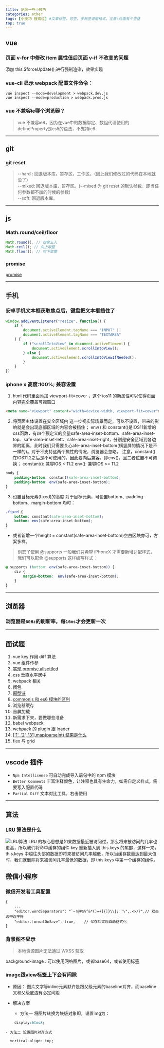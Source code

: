 ```yaml
---
title: 记录一些小技巧
categories: other
tags: [小技巧 搜索过] #文章标签，可空，多标签请用格式，注意:后面有个空格
top: true
---
```


## vue

### 页面 v-for 中修改 item 属性值后页面 v-if 不改变的问题

添加 this.$forceUpdate();进行强制渲染，效果实现

### vue-cli 显示 webpack 配置文件命令：

```
vue inspect --mode=development > webpack.dev.js
vue inspect --mode=production > webpack.prod.js
```

### vue 不兼容ie哪个浏览器？
> vue 不兼容ie8，因为在vue中的数据绑定、数组代理使用的defineProperty是es5的语法，不支持ie8

----------------------------------

## git

### git reset

> --hard : 回退版本库，暂存区，工作区。（因此我们修改过的代码在本地就没了）<br>
> --mixed: 回退版本库，暂存区。(--mixed 为 git reset 的默认参数，即当任何参数都不加的时候的参数)<br>
> --soft: 回退版本库。

----------------------------------

## js

### Math.round/ceil/floor

```javascript
Math.round(); // 四舍五入
Math.ceil(); // 向上取整
Math.floor(); // 向下取整
```

### promise

[promise](/2020/12/01/js-promise/)

----------------------------------

## 手机

### 安卓手机文本框获取焦点后，键盘把文本框挡住了

```js
window.addEventListener("resize", function() {
    if (
        document.activeElement.tagName === "INPUT" ||
        document.activeElement.tagName === "TEXTAREA"
    ) {
        if ("scrollIntoView" in document.activeElement) {
            document.activeElement.scrollIntoView();
        } else {
            document.activeElement.scrollIntoViewIfNeeded();
        }
    }
})
```

### iphone x 高度:100%; 兼容设置

1. html 代码里面添加 viewport-fit=cover ，这个 ios11 的新属性可以使得页面内容完全覆盖可视窗口
```html
<meta name="viewport" content="width=device-width, viewport-fit=cover">
```
2. 将页面主体设置在安全区域内
这一步视实际场景而定，可以不设置，带来的影响就是会出现底部区域的内容会被挡住；
env() 和 constant()是IOS11新增的css函数，有四个预定义的变量safe-area-inset-bottom、safe-area-inset-top、safe-area-inset-left、safe-area-inset-right，分别是安全区域到各边界的距离，此时我们只需要关心afe-area-inset-bottom(横竖屏的情况下是不一样的)。对于不支持这两个属性的情况，浏览器会忽略。
注意，constant()在IOS11.2之后是不可使用的，因此要向后兼容，即env()，且二者位置不可调换；
constant(): 兼容IOS < 11.2
env(): 兼容IOS >= 11.2
```css
body {
    padding-bottom: constant(safe-area-inset-bottom);
    padding-bottom: env(safe-area-inset-bottom);
}
```
3. 设置目标元素(fixed)的高度
对于目标元素，可设置bottom、padding-bottom、margin-bottom 均可：
```css
.fixed {
    bottom: constant(safe-area-inset-bottom);
    bottom: env(safe-area-inset-bottom);
}
```
- 或者新增一个height = constant(safe-area-inset-bottom)空白区块亦可，方案多样。

> 别忘了使用 @supports
一般我们只希望 iPhoneX 才需要新增适配样式，我们可以配合 @supports 这样编写样式：
```css
@ supports (bottom: env(safe-area-inset-bottom)) {
    div {
        margin-bottom:  env(safe-area-inset-bottom);
    }
}
```

----------------------------------
## 浏览器

### 浏览器是`60Hz`的刷新率，每`16ms`才会更新一次


----------------------------------

## 面试题

1. vue key 作用 diff 算法
2. vue 组件传参
3. [实现 promise.allsettled](/2020/12/01/js-promise/)
4. css 垂直水平居中
5. webpack 相关
6. 闭包
7. [原型链](/2020/11/16/js原型/)
8. [commonjs 和 es6 模块的区别](/2020/12/02/commonjs-es6Module/)
9. 浏览器缓存
10. 首屏加载
11. 新需求下来，要做哪些准备
12. babel webpack
13. webpack 的 plugin 跟 loader
14. [['1', '2', '3'].map(parseInt) 结果是什么](/2020/12/09/jsArrayMethods/#mapParseInt)
15. flex 与 grid

----------------------------------

## vscode 插件

- `Npm Intellisense` 可自动完成导入语句中的 npm 模块
- `Better Comments` 丰富注释颜色，让注释也具有生命力，如需自定义样式，需要写入配置代码
- `Partial Diff` 文本对比工具，右击使用



----------------------------------

## 算法

### LRU 算法是什么

![LRU算法](./lru.png)
LRU 的核心思想是如果数据最近被访问过，那么将来被访问的几率也更高，所以我们将命中缓存的组件 key 重新插入到 this.keys 的尾部，这样一来，this.keys 中越往头部的数据即将来被访问几率越低，所以当缓存数量达到最大值时，我们就删除将来被访问几率最低的数据，即 this.keys 中第一个缓存的组件。


## 微信小程序

### 微信开发者工具配置
```
{
	...
    "editor.wordSeparators": "`~!@#$%^&*()=+[{]}\\|;:'\",.<>/?",// 双击选中连字符
    "editor.formatOnSave": true,	// 保存后实现自动格式化
}

```

### 背景图不显示
> 本地资源图片无法通过 WXSS 获取

background-image : 可以使用网络图片，或者base64，或者使用<image />标签

### image跟view标签上下会有间隙
- 原因：
图片文字等inline元素默许是跟父级元素的baseline对齐，而baseline又和父级底边有必定间距

- 解决方案
	- 方法一 将图片转换为块级对象即，设置img为：
```css
	display:block;
```
	- 方法二 设置图片对齐方式
```css
  vertical-align: top;
```